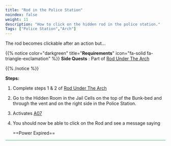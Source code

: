 ```yaml
---
title: "Rod in the Police Station"
noindex: false
weight: 11
description: "How to click on the hidden rod in the police station."
Tags: ["Police Station","Arch"]
---
```


The rod becomes clickable after an action but...

{{% notice color="darkgreen" title="**Requirements**" icon="fa-solid fa-triangle-exclamation"  %}}
**Side Quests** : Part of [Rod Under The Arch](/lore/special_tools/rod_under_arch)

{{% /notice %}}


**Steps:**

1. Complete steps 1 & 2 of [Rod Under The Arch](/lore/special_tools/rod_under_arch)
2. Go to the Hidden Room in the Jail Cells on the top of the Bunk-bed and through the vent and on the right side in the Police Station.
  1. Activates [A07](/casebook/light_panel#a07)
3. You should now be able to click on the Rod and see a message saying

	==Power Expired==

<hr style="background-color: #28b44c" size=8>
